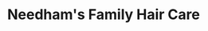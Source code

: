 ---
title: "Needham's Family Hair Care"
url: /west-branch/needhams-family-hair-care/
shop: hairdresser
---